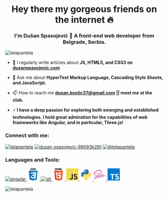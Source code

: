 <h1 align="center">Hey there my gorgeous friends on the internet 🔥</h1>
<h3 align="center">I'm Dušan Spasojević 👋 A front-end web developer from Belgrade, Serbia.</h3>

<p align="left"> <img src="https://komarev.com/ghpvc/?username=telapantela&label=Profile%20views&color=0e75b6&style=flat" alt="telapantela" /> </p>

- 📝 I regularly write articles about **JS, HTML5, and CSS3 on [dusanspasojevic.com](dusanspasojevic.com)**

- 💬 Ask me about **HyperText Markup Language, Cascading Style Sheets, and JavaScript.**

- 📫 How to reach me ****dusan.kostic37@gmail.com** || meet me at the club.**

- ⚡ **I have a deep passion for exploring both emerging and established technologies. I hold great admiration for the capabilities of web frameworks like Angular, and in particular, Three.js!**

<h3 align="left">Connect with me:</h3>
<p align="left">
<a href="https://codepen.io/telapantela" target="blank"><img align="center" src="https://raw.githubusercontent.com/rahuldkjain/github-profile-readme-generator/master/src/images/icons/Social/codepen.svg" alt="telapantela" height="30" width="40" /></a>
<a href="https://linkedin.com/in/dusan-spasojevic-99093b281" target="blank"><img align="center" src="https://raw.githubusercontent.com/rahuldkjain/github-profile-readme-generator/master/src/images/icons/Social/linked-in-alt.svg" alt="dusan-spasojevic-99093b281" height="30" width="40" /></a>
<a href="https://medium.com/@telapantela" target="blank"><img align="center" src="https://raw.githubusercontent.com/rahuldkjain/github-profile-readme-generator/master/src/images/icons/Social/medium.svg" alt="@telapantela" height="30" width="40" /></a>
</p>

<h3 align="left">Languages and Tools:</h3>
<p align="left"> <a href="https://angular.io" target="_blank" rel="noreferrer"> <img src="https://angular.io/assets/images/logos/angular/angular.svg" alt="angular" width="40" height="40"/> </a> <a href="https://www.w3schools.com/css/" target="_blank" rel="noreferrer"> <img src="https://raw.githubusercontent.com/devicons/devicon/master/icons/css3/css3-original-wordmark.svg" alt="css3" width="40" height="40"/> </a> <a href="https://git-scm.com/" target="_blank" rel="noreferrer"> <img src="https://www.vectorlogo.zone/logos/git-scm/git-scm-icon.svg" alt="git" width="40" height="40"/> </a> <a href="https://www.w3.org/html/" target="_blank" rel="noreferrer"> <img src="https://raw.githubusercontent.com/devicons/devicon/master/icons/html5/html5-original-wordmark.svg" alt="html5" width="40" height="40"/> </a> <a href="https://developer.mozilla.org/en-US/docs/Web/JavaScript" target="_blank" rel="noreferrer"> <img src="https://raw.githubusercontent.com/devicons/devicon/master/icons/javascript/javascript-original.svg" alt="javascript" width="40" height="40"/> </a> <a href="https://www.python.org" target="_blank" rel="noreferrer"> <img src="https://raw.githubusercontent.com/devicons/devicon/master/icons/python/python-original.svg" alt="python" width="40" height="40"/> </a> <a href="https://sass-lang.com" target="_blank" rel="noreferrer"> <img src="https://raw.githubusercontent.com/devicons/devicon/master/icons/sass/sass-original.svg" alt="sass" width="40" height="40"/> </a> <a href="https://www.typescriptlang.org/" target="_blank" rel="noreferrer"> <img src="https://raw.githubusercontent.com/devicons/devicon/master/icons/typescript/typescript-original.svg" alt="typescript" width="40" height="40"/> </a> </p>

<p><img align="center" src="https://github-readme-stats.vercel.app/api/top-langs?username=telapantela&show_icons=true&locale=en&layout=compact" alt="telapantela" /></p>
